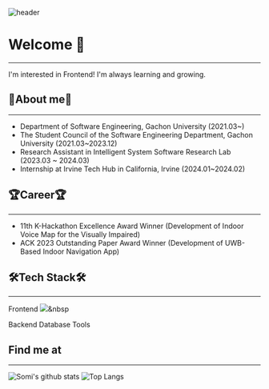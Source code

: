 ![header](https://capsule-render.vercel.app/api?type=waving&text=Nam%20Somi)
# Welcome 👋
-------------
I'm interested in Frontend!
I'm always learning and growing.
## 🐰About me🐰
-------------
* Department of Software Engineering, Gachon University (2021.03~)
* The Student Council of the Software Engineering Department, Gachon University (2021.03~2023.12)
* Research Assistant in Intelligent System Software Research Lab (2023.03 ~ 2024.03)
* Internship at Irvine Tech Hub in California, Irvine (2024.01~2024.02)

## 🏆Career🏆
-------------
* 11th K-Hackathon Excellence Award Winner (Development of Indoor Voice Map for the Visually Impaired)
* ACK 2023 Outstanding Paper Award Winner (Development of UWB-Based Indoor Navigation App)

## 🛠️Tech Stack🛠️
-------------
Frontend
<img src="https://img.shields.io/badge/Python-3766AB?style=flat-square&logo=React&logoColor=white"/></a>&nbsp

Backend
Database
Tools
## Find me at
-------------

![Somi's github stats](https://github-readme-stats.vercel.app/api?username=somi4219&show_icons=true&theme=buefy)
![Top Langs](https://github-readme-stats.vercel.app/api/top-langs/?username=somi4219&layout=compact&theme=buefy)
